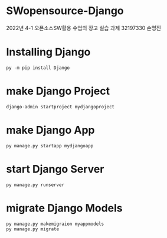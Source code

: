 # SWopensource-Django
2022년 4-1 오픈소스SW활용 수업의 장고 실습 과제
32197330 손명진

# Installing Django

```
py -m pip install Django
```

# make Django Project

```
django-admin startproject mydjangoproject
```

# make Django App

```
py manage.py startapp mydjangoapp
```

# start Django Server

```
py manage.py runserver
```

# migrate Django Models

```
py manage.py makemigraion myappmodels
py manage.py migrate
```
